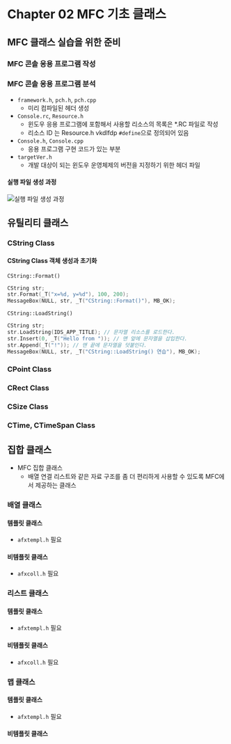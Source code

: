 # Chapter 02 MFC 기초 클래스

## MFC 클래스 실습을 위한 준비
### MFC 콘솔 응용 프로그램 작성
### MFC 콘솔 응용 프로그램 분석
- `framework.h`, `pch.h`, `pch.cpp`
  - 미리 컴파일된 헤더 생성
- `Console.rc`, `Resource.h`
  - 윈도우 응용 프로그램에 포함해서 사용할 리소스의 목록은 *.RC 파일로 작성
  - 리소스 ID 는 Resource.h vkdlfdp `#define`으로 정의되어 있음
- `Console.h`, `Console.cpp`
  - 응용 프로그램 구현 코드가 있는 부분
- `targetVer.h`
  - 개발 대상이 되는 윈도우 운영체제의 버전을 지정하기 위한 헤더 파일

#### 실행 파일 생성 과정
![실행 파일 생성 과정](./img/1.png)

## 유틸리티 클래스
### CString Class
#### CString Class 객체 생성과 초기화
`CString::Format()`
```cpp
CString str;
str.Format(_T("x=%d, y=%d"), 100, 200);
MessageBox(NULL, str, _T("CString::Format()"), MB_OK);
```

`CString::LoadString()`
```cpp
CString str;
str.LoadString(IDS_APP_TITLE); // 문자열 리소스를 로드한다. 
str.Insert(0, _T("Hello from ")); // 맨 앞에 문자열을 삽입한다. 
str.Append(_T("!")); // 맨 끝에 문자열을 덧붙인다.
MessageBox(NULL, str, _T("CString::LoadString() 연습"), MB_OK);
```

### CPoint Class

### CRect Class

### CSize Class
### CTime, CTimeSpan Class

## 집합 클래스
- MFC 집합 클래스 
  - 배열 연결 리스트와 같은 자료 구조를 좀 더 편리하게 사용할 수 있도록 MFC에서 제공하는 클래스

### 배열 클래스 
#### 템플릿 클래스
- `afxtempl.h` 필요

#### 비템플릿 클래스
- `afxcoll.h` 필요

### 리스트 클래스
#### 템플릿 클래스
- `afxtempl.h` 필요

#### 비템플릿 클래스
- `afxcoll.h` 필요

### 맵 클래스
#### 템플릿 클래스
- `afxtempl.h` 필요

#### 비템플릿 클래스
